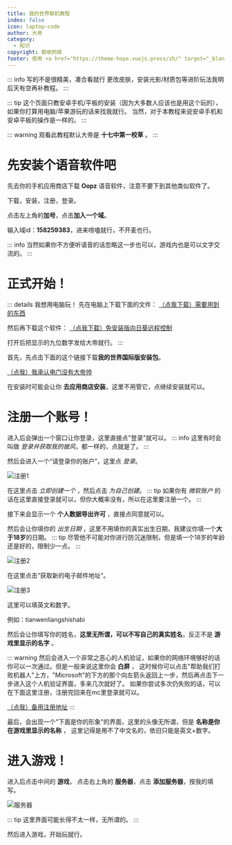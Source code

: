 ```yaml
---
title: 我的世界联机教程
index: false
icon: laptop-code
author: 大帝
category:
  - 知识
copyright: 御坂网络
footer: 使用 <a href="https://theme-hope.vuejs.press/zh/" target="_blank">VuePress Theme Hope</a> 主题 | MIT 协议, 版权所有 © 2025-至今 Misaka2298
---
```


::: info 写的不是很精美，凑合看就行
更改皮肤，安装光影/材质包等进阶玩法我明后天有空再补教程。
::: 

::: tip 这个页面只教安卓手机/平板的安装（因为大多数人应该也是用这个玩的），如果你打算用电脑/苹果游玩的话来找我就行。
当然，对于本教程来说安卓手机和安卓平板的操作是一样的。
:::

::: warning 观看此教程默认大帝是 **十七中第一校草** 。
:::

# 先安装个语音软件吧

先去你的手机应用商店下载 **Oopz** 语音软件，注意不要下到其他类似软件了。

下载，安装，注册，登录。

点击左上角的**加号**，点击**加入一个域**。

输入域id：**158259383**，进来唠嗑就行，不开麦也行。

::: info 当然如果你不方便听语音的话忽略这一步也可以，游戏内也是可以文字交流的。
:::

# 正式开始！

::: details 我想用电脑玩！
先在电脑上下载下面的文件：
[（点我下载）需要用到的东西](https://alist.misaka2298.icu/d/%E5%85%AC%E5%BC%80/%E5%A4%A9%E7%BF%BC%E4%BA%91%E7%9B%98/Minecraft/%E5%9B%9B%E5%90%88%E4%B8%80%E5%AE%89%E8%A3%85%E5%8C%85_enced.zip)

然后再下载这个软件：
[（点我下载）免安装版向日葵远程控制](https://alist.misaka2298.icu/d/%E5%85%AC%E5%BC%80/%E5%A4%A9%E7%BF%BC%E4%BA%91%E7%9B%98/Minecraft/SunloginSOS_1.2.1.61234_x64.exe)

打开后把显示的九位数字发给大帝就行。
:::

首先，先点击下面的这个链接下载**我的世界国际版安装包**。

[（点我）我承认电门没有大帝帅](https://alist.misaka2298.icu/d/%E5%85%AC%E5%BC%80/%E5%A4%A9%E7%BF%BC%E4%BA%91%E7%9B%98/AndroidPkg/mcbe1.21.apk)

在安装时可能会让你 **去应用商店安装**，这里不用管它，点继续安装就可以。

# 注册一个账号！

进入后会弹出一个窗口让你登录，这里直接点"登录"就可以。
::: info 这里有时会叫做 *登录并获取我的披风*，都一样的，点就是了。
:::

然后会进入一个“请登录你的账户”，这里点 *登录*。

<img src="https://img.misaka2298.icu/mndocs/mclogin1.jpg" alt="注册1" title="注册1">

在这里点击 *立即创建一个* ，然后点击 *为自己创建*。
::: tip 如果你有 *微软账户* 的话在这里直接登录就可以，但你大概率没有，所以在这里要注册一个。
:::

接下来会显示一个 **个人数据导出许可** ，直接点同意就可以。

然后会让你填你的 *出生日期* ，这里不用填你的真实出生日期，我建议你填一个**大于18岁**的日期。
::: tip 尽管他不可能对你进行防沉迷限制，但是填一个18岁的年龄还是好的，限制少一点。
:::


<img src="https://img.misaka2298.icu/mndocs/mclogin2.jpg" alt="注册2" title="注册2">

在这里点击“获取新的电子邮件地址”。

<img src="https://img.misaka2298.icu/mndocs/mclogin3.jpg" alt="注册3" title="注册3">

这里可以填英文和数字。

例如：tianwenliangshishabi

然后会让你填写你的姓名，**这里无所谓，可以不写自己的真实姓名**，反正不是 **游戏里显示的名字** 。

::: warning 然后会进入一个非常之恶心的人机验证，如果你的网络环境够好的话你可以一次通过。但是一般来说这里你会 **白屏** ， 这时候你可以点击"帮助我们打败机器人"上方，"Microsoft"的下方的那个向左箭头返回上一步，然后再点击下一步进入这个人机验证界面，多来几次就好了。
如果你尝试多次仍失败的话，可以在下面这里注册，注册完回来在mc里登录就可以。

[（点我）备用注册地址](https://signup.live.com/signup)
:::

最后，会出现一个"下面是你的形象"的界面，这里的头像无所谓，但是 **名称是你在游戏里显示的名称** ， 这里记得是用不了中文名的，依旧只能是英文+数字。

# 进入游戏！

进入后点击中间的 **游戏**， 点击右上角的 **服务器**，点击 **添加服务器**，按我的填写。

<img src="https://img.misaka2298.icu/mndocs/mclogin4.jpg" alt="服务器" title="服务器">


::: tip 这里界面可能长得不太一样，无所谓的。
:::

然后进入游戏，开始玩就行。